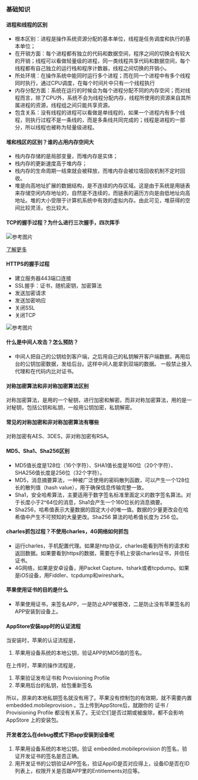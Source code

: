 ### 基础知识

#### 进程和线程的区别

- 根本区别：进程是操作系统资源分配的基本单位，线程是任务调度和执行的基本单位；
- 在开销方面：每个进程都有独立的代码和数据空间，程序之间的切换会有较大的开销；线程可以看做轻量级的进程，同一类线程共享代码和数据空间，每个线程都有自己独立的运行栈和程序计数器，线程之间切换的开销小。
- 所处环境：在操作系统中能同时运行多个进程；而在同一个进程中有多个线程同时执行，通过CPU调度，在每个时间片中只有一个线程执行
- 内存分配方面：系统在运行的时候会为每个进程分配不同的内存空间；而对线程而言，除了CPU外，系统不会为线程分配内存，线程所使用的资源来自其所属进程的资源，线程组之间只能共享资源。
- 包含关系：没有线程的进程可以看做是单线程的，如果一个进程内有多个线程，则执行过程不是一条线的，而是多条线共同完成的；线程是进程的一部分，所以线程也被称为轻量级进程。


#### 堆和栈区的区别？谁的占用内存空间大

- 栈内存存储的是局部变量，而堆内存是实体；
- 栈内存的更新速度高于堆内存；
- 栈内存的生命周期一结束就会被释放，而堆内存会被垃圾回收机制不定时回收。
- 堆是向高地址扩展的数据结构，是不连续的内存区域。这是由于系统是用链表来存储空闲内存地址的，自然是不连续的，而链表的遍历方向是由低地址向高地址。堆的大小受限于计算机系统中有效的虚拟内存。由此可见，堆获得的空间比较灵活，也比较大。

#### TCP的握手过程？为什么进行三次握手，四次挥手

![参考图片](./011.jpg)

[了解更多](https://baijiahao.baidu.com/s?id=1618114723935605183&wfr=spider&for=pc)


#### HTTPS的握手过程

- 建立服务器443端口连接
- SSL握手：证书，随机密钥，加密算法
- 发送加密请求
- 发送加密响应
- 关闭SSL
- 关闭TCP

![参考图片](./012.jpg)

#### 什么是中间人攻击？怎么预防？

- 中间人把自己的公钥给到客户端，之后用自己的私钥解开客户端数据，再用后台的公钥加密数据，发给后台。这样中间人能拿到双端的数据。
一般禁止接入代理和在代码内比对证书。


#### 对称加密算法和非对称加密算法区别

对称加密算法，是用的一个秘钥，进行加密和解密。而非对称加密算法，用的是一对秘钥，包括公钥和私钥，一般用公钥加密，私钥解密。


#### 常见的对称加密和非对称加密算法有哪些

对称加密有AES、3DES，非对称加密有RSA。


#### MD5、Sha1、Sha256区别

- MD5值长度是128位（16个字符）、SHA1值长度是160位（20个字符）、SHA256值长度是256位（32个字符）。
- MD5，消息摘要算法，一种被广泛使用的密码散列函数，可以产生一个128位长的散列值（hash value），用于确保信息传输完整一致。
- Sha1，安全哈希算法，主要适用于数字签名标准里面定义的数字签名算法。对于长度小于2^64位的消息，Sha1会产生一个160位长的消息摘要。
- Sha256，哈希值表示大量数据的固定大小的唯一值。数据的少量更改会在哈希值中产生不可预知的大量更改。Sha256 算法的哈希值长度为 256 位。


#### charles抓包过程？不使用charles，4G网络如何抓包

- 运行charles，手机配置代理。如果是http协议，charles能看到所有的请求和返回数据。如果要看到https的数据，需要在手机上安装charles证书，并信任证书。
- 4G网络，如果是安卓设备，用Packet Capture、tshark或者tcpdump。如果是iOS设备，用Fiddler、tcpdump和wireshark。


#### 苹果使用证书的目的是什么

- 苹果使用证书，来签名APP，一是防止APP被篡改，二是防止没有苹果签名的APP安装到设备上。


#### AppStore安装app时的认证流程

当安装时，苹果的认证流程是，
1. 苹果用设备系统的本地公钥，验证APP的MD5值的签名。

在上传时，苹果的操作流程是，
1. 苹果验证发布证书和 Provisioning Profile
2. 苹果用后台的私钥，给包重新签名

所以，原来的本地私钥签名就没有用了。苹果没有控制包的有效期，就不需要内置 embedded.mobileprovision 。当上传到AppStore后，就跟你的 证书 / Provisioning Profile 都没有关系了。无论它们是否过期或被废除，都不会影响 AppStore 上的安装包。


#### 开发者怎么在debug模式下把app安装到设备呢

1. 苹果用设备系统的本地公钥，验证 embedded.mobileprovision 的签名，验证开发证书的签名是否正确。
2. 用开发证书的公钥验证APP签名，验证AppID是否对应得上，设备ID是否在ID列表上，权限开关是否跟APP里的Entitlements对应等。


